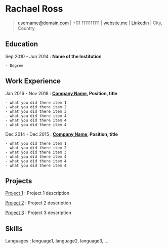 Rachael Ross
===========

> [username@domain.com](mailto:username@domain.com) |
> +01 1111111111 |
> [website.me](https://website.me) |
> [Linkedin](https://linkedin.com/username) |
> City, Country

Education
---------

Sep 2010 - Jun 2014
:   **Name of the Institution**

    - Degree

Work Experience
---------------

Jan 2016 - Nov 2018
:   **[Company Name](https://companyname.com), Position, title**

    - what you did there item 1
    - what you did there item 2
    - what you did there item 3
    - what you did there item 4
    - what you did there item 4
    - what you did there item 4

Dec 2014 - Dec 2015
:   **[Company Name](http://companyname.com/), Position, title**

    - what you did there item 1
    - what you did there item 2
    - what you did there item 3
    - what you did there item 4
    - what you did there item 4
    - what you did there item 4

Projects
-----------------

[Project 1](https://github.com/username/project1)
:   Project 1 description

[Project 2](https://github.com/username/project2)
:   Project 2 description

[Project 3](https://github.com/username/project3)
:   Project 3 description

Skills
------

Languages
:   language1, language2, language3, ...
